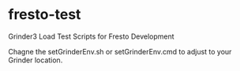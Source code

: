 fresto-test
===========

Grinder3 Load Test Scripts for Fresto Development

Chagne the setGrinderEnv.sh or setGrinderEnv.cmd to adjust to your Grinder location.
